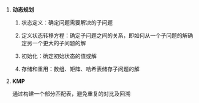 1. **动态规划**

   1. 状态定义：确定问题需要解决的子问题

   2. 定义状态转移方程：确定子问题之间的关系，即如何从一个子问题的解确定另一个更大的子问题的解

   3. 初始化：确定初始状态的值或解

   4. 存储和重用：数组、矩阵、哈希表储存子问题的解

2. **KMP**

   通过构建一个部分匹配表，避免重复的对比及回溯
